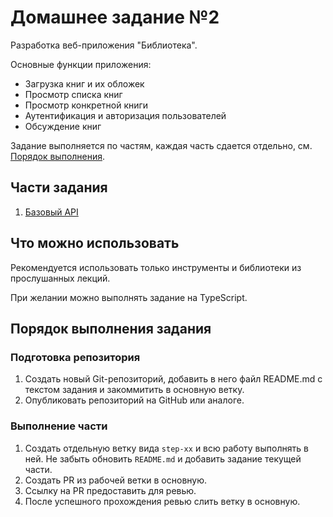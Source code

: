 # Домашнее задание №2

Разработка веб-приложения "Библиотека".

Основные функции приложения:

* Загрузка книг и их обложек
* Просмотр списка книг
* Просмотр конкретной книги
* Аутентификация и авторизация пользователей
* Обсуждение книг

Задание выполняется по частям, каждая часть сдается отдельно, см. [Порядок выполнения](#порядок-выполнения).

## Части задания

1. [Базовый API](./STEP-01.md)

## Что можно использовать

Рекомендуется использовать только инструменты и библиотеки из прослушанных лекций.

При желании можно выполнять задание на TypeScript.

## Порядок выполнения задания

### Подготовка репозитория

1. Создать новый Git-репозиторий, добавить в него файл README.md с текстом задания и закоммитить в основную ветку.
2. Опубликовать репозиторий на GitHub или аналоге.

### Выполнение части

1. Создать отдельную ветку вида `step-xx` и всю работу выполнять в ней. Не забыть обновить `README.md` и добавить задание текущей части.
2. Создать PR из рабочей ветки в основную.
3. Ссылку на PR предоставить для ревью.
4. После успешного прохождения ревью слить ветку в основную.

